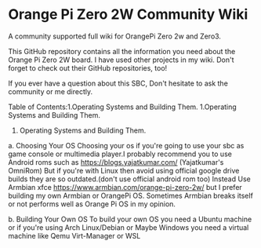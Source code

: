 # Orange Pi Zero 2W Community Wiki
A community supported full wiki for OrangePi Zero 2w and Zero3.

This GitHub repository contains all the information you need about the Orange Pi Zero 2W board. I have used other projects in my wiki. Don't forget to check out their GitHub repositories, too!

If you ever have a question about this SBC, Don't hesitate to ask the community or me directly.

Table of Contents:1.Operating Systems and Building Them.
   1.Operating Systems and Building Them.
1. Operating Systems and Building Them.

a. Choosing Your OS
Choosing your os if you're going to use your sbc as game console or multimedia player.I probably recommend you to use Android roms such as https://blogs.yajatkumar.com/ (Yajatkumar's OmniRom)
But if you're with Linux then avoid using official google drive builds they are so outdated.(don't use official android rom too)
Instead Use Armbian xfce https://www.armbian.com/orange-pi-zero-2w/ but I prefer building my own Armbian or OrangePi OS. Sometimes Armbian breaks itself or not performs well as Orange Pi OS in my opinion.

b. Building Your Own OS
To build your own OS you need a Ubuntu machine or if you're using Arch Linux/Debian or Maybe Windows you need a virtual machine like Qemu Virt-Manager or WSL 
